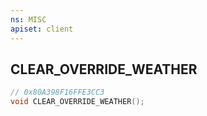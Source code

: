 ```yaml
---
ns: MISC
apiset: client
---
```

## CLEAR_OVERRIDE_WEATHER

```c
// 0x80A398F16FFE3CC3
void CLEAR_OVERRIDE_WEATHER();
```





